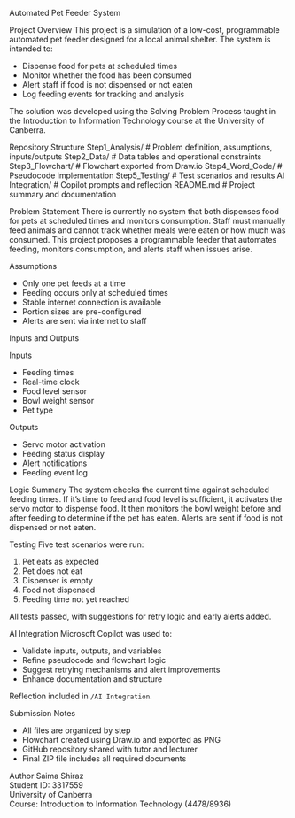 Automated Pet Feeder System

Project Overview
This project is a simulation of a low-cost, programmable automated pet feeder designed for a local animal shelter. The system is intended to:
- Dispense food for pets at scheduled times
- Monitor whether the food has been consumed
- Alert staff if food is not dispensed or not eaten
- Log feeding events for tracking and analysis

The solution was developed using the Solving Problem Process taught in the Introduction to Information Technology course at the University of Canberra.

Repository Structure
Step1_Analysis/ # Problem definition, assumptions, inputs/outputs 
Step2_Data/ # Data tables and operational constraints 
Step3_Flowchart/ # Flowchart exported from Draw.io 
Step4_Word_Code/ # Pseudocode implementation 
Step5_Testing/ # Test scenarios and results 
AI Integration/ # Copilot prompts and reflection 
README.md # Project summary and documentation

Problem Statement
There is currently no system that both dispenses food for pets at scheduled times and monitors consumption. Staff must manually feed animals and cannot track whether meals were eaten or how much was consumed. This project proposes a programmable feeder that automates feeding, monitors consumption, and alerts staff when issues arise.


Assumptions
- Only one pet feeds at a time
- Feeding occurs only at scheduled times
- Stable internet connection is available
- Portion sizes are pre-configured
- Alerts are sent via internet to staff

Inputs and Outputs

Inputs
- Feeding times
- Real-time clock
- Food level sensor
- Bowl weight sensor
- Pet type

Outputs
- Servo motor activation
- Feeding status display
- Alert notifications
- Feeding event log

Logic Summary
The system checks the current time against scheduled feeding times. If it’s time to feed and food level is sufficient, it activates the servo motor to dispense food. It then monitors the bowl weight before and after feeding to determine if the pet has eaten. Alerts are sent if food is not dispensed or not eaten.


Testing
Five test scenarios were run:
1. Pet eats as expected 
2. Pet does not eat 
3. Dispenser is empty 
4. Food not dispensed
5. Feeding time not yet reached 

All tests passed, with suggestions for retry logic and early alerts added.

AI Integration
Microsoft Copilot was used to:
- Validate inputs, outputs, and variables
- Refine pseudocode and flowchart logic
- Suggest retrying mechanisms and alert improvements
- Enhance documentation and structure

Reflection included in `/AI Integration`.

Submission Notes
- All files are organized by step
- Flowchart created using Draw.io and exported as PNG
- GitHub repository shared with tutor and lecturer
- Final ZIP file includes all required documents




Author
Saima Shiraz  
Student ID: 3317559  
University of Canberra  
Course: Introduction to Information Technology (4478/8936)


